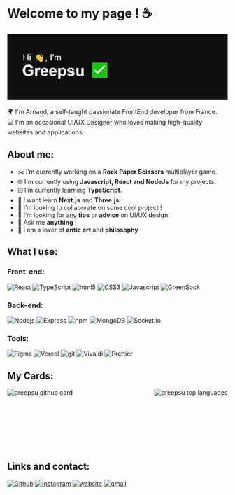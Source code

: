 # Welcome to my page ! ☕️

![greepsu header](images/header.png)

🌍 I'm Arnaud, a self-taught passionate FrontEnd developer from France.<br />
💻 I'm an occasional UI/UX Designer who loves making high-quality websites and applications.

## About me:

- ✂️ I’m currently working on a **Rock Paper Scissors** multiplayer game.
- 🌐 I'm currently using **Javascript, React and NodeJs** for my projects.
- ☑️ I’m currently learning **TypeScript**.
- 📅 I want learn **Next.js** and **Three.js**
- 👯 I’m looking to collaborate on some cool project !
- 🤔 I’m looking for any **tips** or **advice** on UI/UX design.
- 💬 Ask me **anything** !
- 📖 I am a lover of **antic art** and **philosophy**

## What I use:

### Front-end:

<img alt="React" src="https://img.shields.io/badge/-React-45b8d8?style=flat-square&logo=react&logoColor=white" /> <img alt="TypeScript" src="https://img.shields.io/badge/-TypeScript-007ACC?style=flat-square&logo=typescript&logoColor=white" /> <img alt="html5" src="https://img.shields.io/badge/-HTML5-E34F26?style=flat-square&logo=html5&logoColor=white" /> <img alt="CSS3" src="https://img.shields.io/badge/-CSS3-1572B6?style=flat-square&logo=CSS3&logoColor=white" /> <img alt="Javascript" src="https://img.shields.io/badge/-Javascript-F7DF1E?style=flat-square&logo=Javascript&logoColor=1f1f1f" /> <img alt="GreenSock" src="https://img.shields.io/badge/-GreenSock-88CE01?style=flat-square&logo=GreenSock&logoColor=white" />

### Back-end:

<img alt="Nodejs" src="https://img.shields.io/badge/-Nodejs-43853d?style=flat-square&logo=Node.js&logoColor=white" /> <img alt="Express" src="https://img.shields.io/badge/-Express-1f1f1f?style=flat-square&logo=Express&logoColor=f1f1f1" /> <img alt="npm" src="https://img.shields.io/badge/-NPM-CB3837?style=flat-square&logo=npm&logoColor=white" /> <img alt="MongoDB" src="https://img.shields.io/badge/-MongoDB-13aa52?style=flat-square&logo=mongodb&logoColor=white" /> <img alt="Socket.io" src="https://img.shields.io/badge/-Socket.io-1f1f1f?style=flat-square&logo=Socket.io&logoColor=white" />

### Tools:

<img alt="Figma" src="https://img.shields.io/badge/-Figma-F24E1E?style=flat-square&logo=Figma&logoColor=white" /> <img alt="Vercel" src="https://img.shields.io/badge/-Vercel-f1f1f1?style=flat-square&logo=Vercel&logoColor=000000" /> <img alt="git" src="https://img.shields.io/badge/-Git-F05032?style=flat-square&logo=git&logoColor=white" /> <img alt="Vivaldi" src="https://img.shields.io/badge/-Vivaldi-EF3939?style=flat-square&logo=Vivaldi&logoColor=white" /> <img alt="Prettier" src="https://img.shields.io/badge/-Prettier-F7B93E?style=flat-square&logo=prettier&logoColor=white" />

## My Cards:

<img src="https://github-readme-stats.vercel.app/api?username=greepsu&show_icons=true&hide=[%22stars%22]&show_private=true&theme=gotham&bg_color=0F0F0F" alt="greepsu github card" align="left" height="160" />

<img src="https://github-readme-stats.vercel.app/api/top-langs/?username=greepsu&layout=compact&theme=gotham&bg_color=0F0F0F" alt="greepsu top languages" align="right" height="160" />

<br /> <br /> <br /> <br /> <br /> <br /> <br /> <br />

## Links and contact:

<a href="https://github.com/greepsu" target="_blank"><img alt="Github" src="https://img.shields.io/badge/GitHub-%2312100E.svg?&style=for-the-badge&logo=Github&logoColor=white" /></a>
<a href="https://www.instagram.com/greepsu_" target="_blank"><img alt="Instagram" src="https://img.shields.io/badge/instagram-%231DA1F2.svg?&style=for-the-badge&logo=instagram&logoColor=white&color=C13584" /></a>
<a href="https://portfolio-self-rho.vercel.app" target="_blank"><img alt="website" src="https://img.shields.io/badge/website-%230077B5.svg?&style=for-the-badge&logo=vercel&logoColor=white" /></a>
<a href="https://mail.google.com/mail/?view=cm&fs=1&to=arnaud.mgn@gmail.com" target="_blank"><img alt="gmail" src="https://img.shields.io/badge/gmail-%2312100E.svg?&style=for-the-badge&logo=gmail&color=f5f5f5" /></a>
